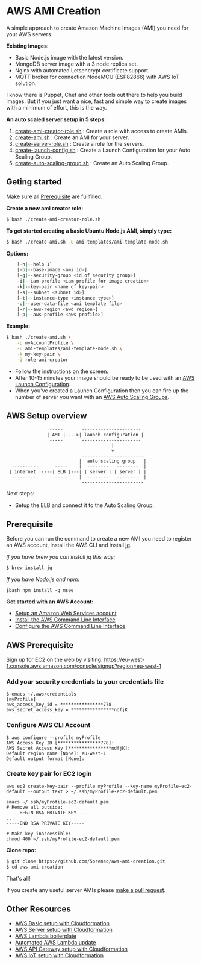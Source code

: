 # AWS AMI Creation

A simple approach to create Amazon Machine Images (AMI) you need for your AWS servers.

__Existing images:__
* Basic Node.js image with the latest version.
* MongoDB server image with a 3 node replica set.
* Nginx with automated Letsencrypt certificate support.
* MQTT broker for connection NodeMCU (ESP82866) with AWS IoT solution.


I know there is Puppet, Chef and other tools out there to help you build images.
But if you just want a nice, fast and simple way to create images with a minimum of effort,
this is the way.

__An auto scaled server setup in 5 steps:__

1. [create-ami-creator-role.sh](#user-content-get-started) : Create a role with access to create AMIs.
2. [create-ami.sh](#user-content-get-started) : Create an AMI for your server.
3. [create-server-role.sh](docs/launch-configuration.md#user-content-server-role) : Create a role for the servers.
4. [create-launch-config.sh](docs/launch-configuration.md) : Create a Launch Configuration for your Auto Scaling Group.
5. [create-auto-scaling-group.sh](docs/auto-scaling-group.md) : Create an Auto Scaling Group.


## Geting started

Make sure all [Prerequisite](#user-content-prerequisite) are fullfilled.

__Create a new ami creator role:__
```bash
$ bash ./create-ami-creator-role.sh
```

__To get started creating a basic Ubuntu Node.js AMI, simply type:__
```bash
$ bash ./create-ami.sh -u ami-templates/ami-template-node.sh
```

__Options:__
```bash
    [-h|--help 1]
    [-b|--base-image <ami id>]
    [-g|--security-group <id of security group>]
    -i|--iam-profile <iam profile for image creation>
    -k|--key-pair <name of key-pair>
    [-s|--subnet <subnet id>]
    [-t|--instance-type <instance type>]
    -u|--user-data-file <ami template file>
    [-r|--aws-region <awd region>]
    [-p|--aws-profile <aws profile>]
```


__Example:__
```bash
$ bash ./create-ami.sh \
    -p myAccountProfile \
    -u ami-templates/ami-template-node.sh \
    -k my-key-pair \
    -i role-ami-creator
```


* Follow the instructions on the screen.
* After 10-15 minutes your image should be ready to be used with an [AWS Launch Configuration](docs/launch-configuration.md).
* When you've created a Launch Configuration then you can fire up the number of server you want with an [AWS Auto Scaling Groups](docs/auto-scaling-group.md).

## AWS Setup overview

```
                -----       ----------------------
               | AMI |---->| launch configuration |
                -----       ----------------------
                                       |
                                       v
                            -----------------------
                           |  auto scaling group   |
  ----------      -----    |  --------   --------  |
 | internet |----| ELB |---| | server | | server | |
  ----------      -----    |  --------   --------  |
                            -----------------------
```
Next steps:

* Setup the ELB and connect it to the Auto Scaling Group.


## Prerequisite

Before you can run the command to create a new AMI you need to register an AWS account,
install the AWS CLI and install [jq](https://stedolan.github.io/jq/download/).

_If you have brew you can install jq this way:_
```bash
$ brew install jq
```

_If you have Node.js and npm:_
```
$bash npm install -g msee
```

__Get started with an AWS Account:__
* [Setup an Amazon Web Services account](https://aws.amazon.com/)
* [Install the AWS Command Line Interface](http://docs.aws.amazon.com/cli/latest/userguide/installing.html)
* [Configure the AWS Command Line Interface](http://docs.aws.amazon.com/cli/latest/userguide/cli-chap-getting-started.html)


## AWS Prerequisite

Sign up for EC2 on the web by visiting: https://eu-west-1.console.aws.amazon.com/console/signup?region=eu-west-1


### Add your security credentials to your credentials file
```
$ emacs ~/.aws/credentials
[myProfile]
aws_access_key_id = ****************778
aws_secret_access_key = ****************ndfjK
```


### Configure AWS CLI Account
```
$ aws configure --profile myProfile
AWS Access Key ID [****************778]:
AWS Secret Access Key [****************ndfjK]:
Default region name [None]: eu-west-1
Default output format [None]:
```


### Create key pair for EC2 login
```
aws ec2 create-key-pair --profile myProfile --key-name myProfile-ec2-default --output text > ~/.ssh/myProfile-ec2-default.pem

emacs ~/.ssh/myProfile-ec2-default.pem
# Remove all outside:
-----BEGIN RSA PRIVATE KEY-----
...
-----END RSA PRIVATE KEY-----

# Make key inaccessible:
chmod 400 ~/.ssh/myProfile-ec2-default.pem
```


__Clone repo:__
```bash
$ git clone https://github.com/5orenso/aws-ami-creation.git
$ cd aws-ami-creation
```

That's all!

If you create any useful server AMIs please [make a pull request](https://help.github.com/articles/creating-a-pull-request/).


## Other Resources

* [AWS Basic setup with Cloudformation](https://github.com/5orenso/aws-cloudformation-base)
* [AWS Server setup with Cloudformation](https://github.com/5orenso/aws-cloudformation-servers)
* [AWS Lambda boilerplate](https://github.com/5orenso/aws-lambda-boilerplate)
* [Automated AWS Lambda update](https://github.com/5orenso/aws-lambda-autodeploy-lambda)
* [AWS API Gateway setup with Cloudformation](https://github.com/5orenso/aws-cloudformation-api-gateway)
* [AWS IoT setup with Cloudformation](https://github.com/5orenso/aws-cloudformation-iot)
